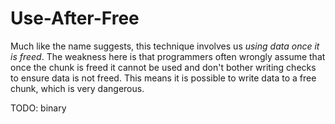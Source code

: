 # Use-After-Free

Much like the name suggests, this technique involves us _using data once it is freed_. The weakness here is that programmers often wrongly assume that once the chunk is freed it cannot be used and don't bother writing checks to ensure data is not freed. This means it is possible to write data to a free chunk, which is very dangerous.

TODO: binary
